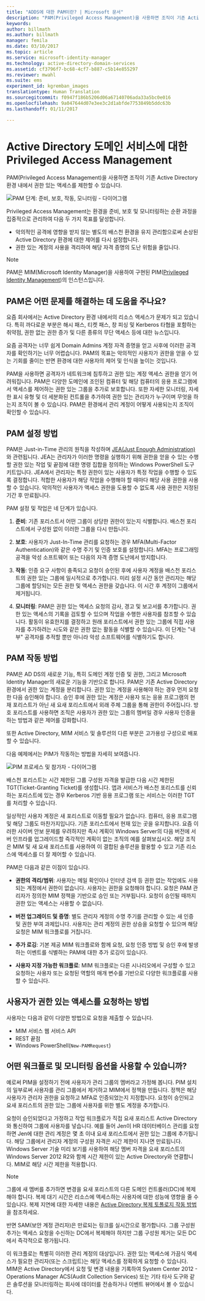 ```yaml
---
title: "ADDS에 대한 PAM이란? | Microsoft 문서"
description: "PAM(Privileged Access Management)을 사용하면 조직이 기존 Active Directory 환경 내에서 권한 있는 액세스를 제한할 수 있습니다."
keywords: 
author: billmath
ms.author: billmath
manager: femila
ms.date: 03/10/2017
ms.topic: article
ms.service: microsoft-identity-manager
ms.technology: active-directory-domain-services
ms.assetid: cf3796f7-bc68-4cf7-b887-c5b14e855297
ms.reviewer: mwahl
ms.suite: ems
experiment_id: kgremban_images
translationtype: Human Translation
ms.sourcegitcommit: f0947f186b5206d06a67140706ada33a5bc0e016
ms.openlocfilehash: 9a047644d07e3ee3c2d1abfde7753849b5ddc63b
ms.lasthandoff: 01/11/2017

---
```


# <a name="privileged-access-management-for-active-directory-domain-services"></a>Active Directory 도메인 서비스에 대한 Privileged Access Management
PAM(Privileged Access Management)을 사용하면 조직이 기존 Active Directory 환경 내에서 권한 있는 액세스를 제한할 수 있습니다.

![PAM 단계: 준비, 보호, 작동, 모니터링 - 다이어그램](media/MIM_PIM_SetupProcess.png)

Privileged Access Management는 환경을 준비, 보호 및 모니터링하는 순환 과정을 집중적으로 관리하여 다음 두 가지 목표를 달성합니다.

- 악의적인 공격에 영향을 받지 않는 별도의 배스천 환경을 유지 관리함으로써 손상된 Active Directory 환경에 대한 제어를 다시 설정합니다.  
- 권한 있는 계정의 사용을 격리하여 해당 자격 증명의 도난 위험을 줄입니다.

> [!NOTE]
> PAM은 MIM(Microsoft Identity Manager)을 사용하여 구현된 PIM([Privileged Identity Management](https://azure.microsoft.com/documentation/articles/active-directory-privileged-identity-management-configure/))의 인스턴스입니다.

## <a name="what-problems-does-pam-help-solve"></a>PAM은 어떤 문제를 해결하는 데 도움을 주나요?
요즘 회사에서는 Active Directory 환경 내에서의 리소스 액세스가 문제가 되고 있습니다. 특히 까다로운 부분은 해시 패스, 티켓 패스, 창 피싱 및 Kerberos 타협을 포함하는 취약점, 권한 없는 권한 증가 및 다른 종류의 무단 액세스 등에 대한 뉴스입니다.

요즘 공격자는 너무 쉽게 Domain Admins 계정 자격 증명을 얻고 사후에 이러한 공격자를 확인하기는 너무 어렵습니다. PAM의 목표는 악의적인 사용자가 권한을 얻을 수 있는 기회를 줄이는 반면 환경에 대한 사용자의 제어 및 인식을 높이는 것입니다.

PAM을 사용하면 공격자가 네트워크에 침투하고 권한 있는 계정 액세스 권한을 얻기 어려워집니다. PAM은 다양한 도메인에 조인된 컴퓨터 및 해당 컴퓨터의 응용 프로그램에서 액세스를 제어하는 권한 있는 그룹을 추가로 보호합니다. 또한 자세한 모니터링, 자세한 표시 유형 및 더 세분화된 컨트롤을 추가하여 권한 있는 관리자가 누구이며 무엇을 하는지 조직이 볼 수 있습니다. PAM은 환경에서 관리 계정이 어떻게 사용되는지 조직이 확인할 수 있습니다.

## <a name="how-is-pam-set-up"></a>PAM 설정 방법
PAM은 Just-in-Time 관리의 원칙을 작성하며 [JEA(Just Enough Administration)](http://channel9.msdn.com/Events/TechEd/NorthAmerica/2014/DCIM-B362)와 관련됩니다. JEA는 관리자가 이러한 명령을 실행하기 위해 권한을 얻을 수 있는 수행할 권한 있는 작업 및 끝점에 대한 명령 집합을 정의하는 Windows PowerShell 도구 키트입니다. JEA에서 관리자는 특정 권한이 있는 사용자가 특정 작업을 수행할 수 있도록 결정합니다. 적합한 사용자가 해당 작업을 수행해야 할 때마다 해당 사용 권한을 사용할 수 있습니다. 악의적인 사용자가 액세스 권한을 도용할 수 없도록 사용 권한은 지정된 기간 후 만료됩니다.

PAM 설정 및 작업은 네 단계가 있습니다.


1.  **준비**: 기존 포리스트서 어떤 그룹이 상당한 권한이 있는지 식별합니다. 배스천 포리스트에서 구성원 없이 이러한 그룹을 다시 만듭니다.

2.  **보호**: 사용자가 Just-In-Time 관리를 요청하는 경우 MFA(Multi-Factor Authentication)와 같은 수명 주기 및 인증 보호를 설정합니다. MFA는 프로그래밍 공격을 악성 소프트웨어 또는 다음의 자격 증명 도난에서 방지합니다.

3.  **작동**: 인증 요구 사항이 충족되고 요청이 승인된 후에 사용자 계정을 배스천 포리스트의 권한 있는 그룹에 일시적으로 추가합니다. 미리 설정 시간 동안 관리자는 해당 그룹에 할당되는 모든 권한 및 액세스 권한을 갖습니다. 이 시간 후 계정이 그룹에서 제거됩니다.

4.  **모니터링**: PAM은 권한 있는 액세스 요청의 감사, 경고 및 보고서를 추가합니다. 권한 있는 액세스의 기록을 검토할 수 있으며 작업을 수행한 사용자를 참조할 수 있습니다. 활동이 유효한지를 결정하고 원래 포리스트에서 권한 있는 그룹에 직접 사용자를 추가하려는 시도와 같은 권한 없는 활동을 식별할 수 있습니다. 이 단계는 "내부" 공격자를 추적할 뿐만 아니라 악성 소프트웨어를 식별하기도 합니다.

## <a name="how-does-pam-work"></a>PAM 작동 방법
PAM은 AD DS의 새로운 기능, 특히 도메인 계정 인증 및 권한, 그리고 Microsoft Identity Manager의 새로운 기능을 기반으로 합니다. PAM은 기존 Active Directory 환경에서 권한 있는 계정을 분리합니다. 권한 있는 계정을 사용해야 하는 경우 먼저 요청한 다음 승인해야 합니다. 승인 후에 권한 있는 계정은 사용자 또는 응용 프로그램의 현재 포리스트가 아닌 새 요새 포리스트에서 외래 주체 그룹을 통해 권한이 주어집니다. 방호 포리스트를 사용하면 조직은 사용자가 권한 있는 그룹의 멤버일 경우 사용자 인증을 하는 방법과 같은 제어를 강화합니다.

또한 Active Directory, MIM 서비스 및 솔루션의 다른 부분은 고가용성 구성으로 배포할 수 있습니다.

다음 예제에서는 PIM가 작동하는 방법을 자세히 보여줍니다.

![PIM 프로세스 및 참가자 - 다이어그램](media/MIM_PIM_howitworks.png)

배스천 포리스트는 시간 제한된 그룹 구성원 자격을 발급한 다음 시간 제한된 TGT(Ticket-Granting Ticket)를 생성합니다. 앱과 서비스가 배스천 포리스트를 신뢰하는 포리스트에 있는 경우 Kerberos 기반 응용 프로그램 또는 서비스는 이러한 TGT를 처리할 수 있습니다.

일상적인 사용자 계정은 새 포리스트로 이동할 필요가 없습니다. 컴퓨터, 응용 프로그램 및 해당 그룹도 마찬가지입니다. 기존 포리스트에서 현재 있는 곳을 유지합니다. 요즘 이러한 사이버 안보 문제를 우려하지만 즉시 계획이 Windows Server의 다음 버전에 서버 인프라를 업그레이드할 즉각적인 계획이 없는 조직의 예를 살펴보십시오. 해당 조직은 MIM 및 새 요새 포리스트를 사용하여 이 결합된 솔루션을 활용할 수 있고 기존 리소스에 액세스를 더 잘 제어할 수 있습니다.

PAM은 다음과 같은 이점이 있습니다.

-   **권한의 격리/범위**: 사용자는 메일 확인이나 인터넷 검색 등 권한 없는 작업에도 사용되는 계정에서 권한이 없습니다. 사용자는 권한을 요청해야 합니다. 요청은 PAM 관리자가 정의한 MIM 정책을 기반으로 승인 또는 거부됩니다. 요청이 승인될 때까지 권한 있는 액세스는 사용할 수 없습니다.

-   **버전 업그레이드 및 증명**: 별도 관리자 계정의 수명 주기를 관리할 수 있는 새 인증 및 권한 부여 과제입니다. 사용자는 관리 계정의 권한 상승을 요청할 수 있으며 해당 요청은 MIM 워크플로를 거칩니다.

-   **추가 로깅**: 기본 제공 MIM 워크플로와 함께 요청, 요청 인증 방법 및 승인 후에 발생하는 이벤트를 식별하는 PAM에 대한 추가 로깅이 있습니다.

-   **사용자 지정 가능한 워크플로**: MIM 워크플로는 다른 시나리오에서 구성할 수 있고 요청하는 사용자 또는 요청된 역할의 매개 변수를 기반으로 다양한 워크플로를 사용할 수 있습니다.

## <a name="how-do-users-request-privileged-access"></a>사용자가 권한 있는 액세스를 요청하는 방법
사용자는 다음과 같이 다양한 방법으로 요청을 제출할 수 있습니다.  
- MIM 서비스 웹 서비스 API  
- REST 끝점  
- Windows PowerShell(`New-PAMRequest`)

## <a name="what-workflows-and-monitoring-options-are-available"></a>어떤 워크플로 및 모니터링 옵션을 사용할 수 있습니까?
예로써 PIM을 설정하기 전에 사용자가 관리 그룹의 멤버라고 가정해 봅니다. PIM 설치의 일부로써 사용자를 관리 그룹에서 제거하고 MIM에서 정책을 만듭니다. 정책은 해당 사용자가 관리자 권한을 요청하고 MFA로 인증되었는지 지정합니다. 요청이 승인되고 요새 포리스트의 권한 있는 그룹에 사용자를 위한 별도 계정을 추가합니다.

요청이 승인되었다고 가정하고 작업 워크플로가 직접 요새 포리스트 Active Directory와 통신하여 그룹에 사용자를 넣습니다. 예를 들어 Jen이 HR 데이터베이스 관리를 요청하면 Jen에 대한 관리 계정은 몇 초 이내 요새 포리스트에서 권한 있는 그룹에 추가됩니다. 해당 그룹에서 관리자 계정의 구성원 자격은 시간 제한이 지나면 만료됩니다. Windows Server 기술 미리 보기를 사용하여 해당 멤버 자격을 요새 포리스트의 Windows Server 2012 R2와 함께 시간 제한이 있는 Active Directory와 연결합니다. MIM로 해당 시간 제한을 적용합니다.

> [!NOTE]
> 그룹에 새 멤버를 추가하면 변경을 요새 포리스트의 다른 도메인 컨트롤러(DC)에 복제해야 합니다. 복제 대기 시간은 리소스에 액세스하는 사용자에 대한 성능에 영향을 줄 수 있습니다. 복제 지연에 대한 자세한 내용은 [Active Directory 복제 토폴로지 작동 방법](https://technet.microsoft.com/library/cc755994.aspx)을 참조하세요.
>
> 반면 SAM(보안 계정 관리자)은 만료되는 링크를 실시간으로 평가합니다. 그룹 구성원 추가는 액세스 요청을 수신하는 DC에서 복제해야 하지만 그룹 구성원 제거는 모든 DC에서 즉각적으로 평가됩니다.

이 워크플로는 특별히 이러한 관리 계정의 대상입니다. 권한 있는 액세스에 가끔식 액세스가 필요한 관리자(또는 스크립트)는 해당 액세스를 정확하게 요청할 수 있습니다. MIM은 Active Directory에서 요청 및 변경 내용을 기록하여 System Center 2012 - Operations Manager ACS(Audit Collection Services) 또는 기타 타사 도구와 같은 솔루션을 모니터링하는 회사에 데이터를 전송하거나 이벤트 뷰어에서 볼 수 있습니다.

